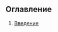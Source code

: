 ## Оглавление
1. [Введение](https://github.com/Daria0356/Kursovaya-rabota/blob/main/3.%20%D0%92%D0%B2%D0%B5%D0%B4%D0%B5%D0%BD%D0%B8%D0%B5.md)
